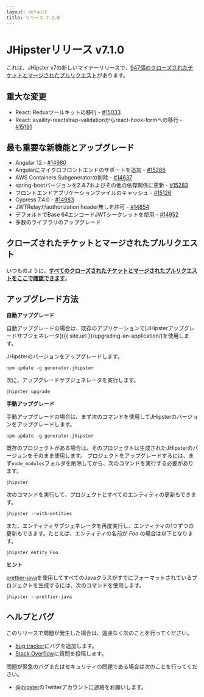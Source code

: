 ```yaml
---
layout: default
title: リリース 7.1.0
---
```


JHipsterリリース v7.1.0
==================

これは、JHipster v7の新しいマイナーリリースで、[947個のクローズされたチケットとマージされたプルリクエスト](https://github.com/jhipster/generator-jhipster/issues?q=milestone%3A7.1.0+is%3Aclosed)があります。

重大な変更
-------------

- React: Reduxツールキットの移行 - [#15033](https://github.com/jhipster/generator-jhipster/issues/15033)
- React: availity-reactstrap-validationからreact-hook-formへの移行 - [#15191](https://github.com/jhipster/generator-jhipster/pull/15191)

最も重要な新機能とアップグレード
-------------

- Angular 12 - [#14980](https://github.com/jhipster/generator-jhipster/pull/14980)
- Angularにマイクロフロントエンドのサポートを追加 - [#15286](https://github.com/jhipster/generator-jhipster/pull/15286)
- AWS Containers Subgeneratorの削除 - [#14637](https://github.com/jhipster/generator-jhipster/pull/14637)
- spring-bootバージョンを2.4.7およびその他の依存関係に更新 - [#15283](https://github.com/jhipster/generator-jhipster/pull/15283)
- フロントエンドアプリケーションファイルのキャッシュ - [#15126](https://github.com/jhipster/generator-jhipster/issues/15126)
- Cypress 7.4.0 - [#14983](https://github.com/jhipster/generator-jhipster/pull/14983)
- JWTRelayがauthorization header無しを許可 - [#14854](https://github.com/jhipster/generator-jhipster/pull/14854)
- デフォルトでBase 64エンコードJWTシークレットを使用 - [#14952](https://github.com/jhipster/generator-jhipster/issues/14952)
- 多数のライブラリのアップグレード

クローズされたチケットとマージされたプルリクエスト
------------
いつものように、__[すべてのクローズされたチケットとマージされたプルリクエストをここで確認できます](https://github.com/jhipster/generator-jhipster/issues?q=milestone%3A7.1.0+is%3Aclosed)__。

アップグレード方法
------------

**自動アップグレード**

自動アップグレードの場合は、既存のアプリケーションで[JHipsterアップグレードサブジェネレータ]({{ site.url }}/upgrading-an-application/)を使用します。

JHipsterのバージョンをアップグレードします。

```
npm update -g generator-jhipster
```

次に、アップグレードサブジェネレータを実行します。

```
jhipster upgrade
```

**手動アップグレード**

手動アップグレードの場合は、まず次のコマンドを使用してJHipsterのバージョンをアップグレードします。

```
npm update -g generator-jhipster
```

既存のプロジェクトがある場合は、そのプロジェクトは生成されたJHipsterのバージョンをそのまま使用します。
プロジェクトをアップグレードするには、まず`node_modules`フォルダを削除してから、次のコマンドを実行する必要があります。

```
jhipster
```

次のコマンドを実行して、プロジェクトとすべてのエンティティの更新もできます。

```
jhipster --with-entities
```

また、エンティティサブジェネレータを再度実行し、エンティティの1つずつの更新もできます。たとえば、エンティティの名前が _Foo_ の場合は以下となります。

```
jhipster entity Foo
```

**ヒント**

[prettier-java](https://github.com/jhipster/prettier-java)を使用してすべてのJavaクラスがすでにフォーマットされているプロジェクトを生成するには、次のコマンドを使用します。

```
jhipster --prettier-java
```

ヘルプとバグ
--------------

このリリースで問題が発生した場合は、遠慮なく次のことを行ってください。

- [bug tracker](https://github.com/jhipster/generator-jhipster/issues?state=open)にバグを追加します。
- [Stack Overflow](http://stackoverflow.com/tags/jhipster/info)に質問を投稿します。

問題が緊急のバグまたはセキュリティの問題である場合は次のことを行ってください。

- [@jhipster](https://twitter.com/jhipster)のTwitterアカウントに連絡をお願いします。
